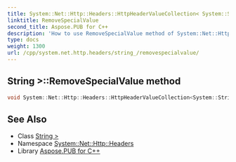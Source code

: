 ```yaml
---
title: System::Net::Http::Headers::HttpHeaderValueCollection< System::String >::RemoveSpecialValue method
linktitle: RemoveSpecialValue
second_title: Aspose.PUB for C++
description: 'How to use RemoveSpecialValue method of System::Net::Http::Headers::HttpHeaderValueCollection< System::String > class in C++.'
type: docs
weight: 1300
url: /cpp/system.net.http.headers/string_/removespecialvalue/
---
```

## String >::RemoveSpecialValue method




```cpp
void System::Net::Http::Headers::HttpHeaderValueCollection<System::String>::RemoveSpecialValue()
```

## See Also

* Class [String >](../)
* Namespace [System::Net::Http::Headers](../../)
* Library [Aspose.PUB for C++](../../../)
